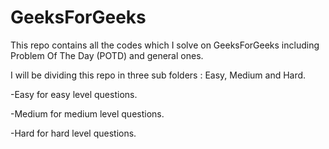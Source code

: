 # GeeksForGeeks
This repo contains all the codes which I solve on GeeksForGeeks including Problem Of The Day (POTD) and general ones.

I will be dividing this repo in three sub folders : Easy, Medium and Hard.

-Easy for easy level questions.

-Medium for medium level questions.

-Hard for hard level questions.
